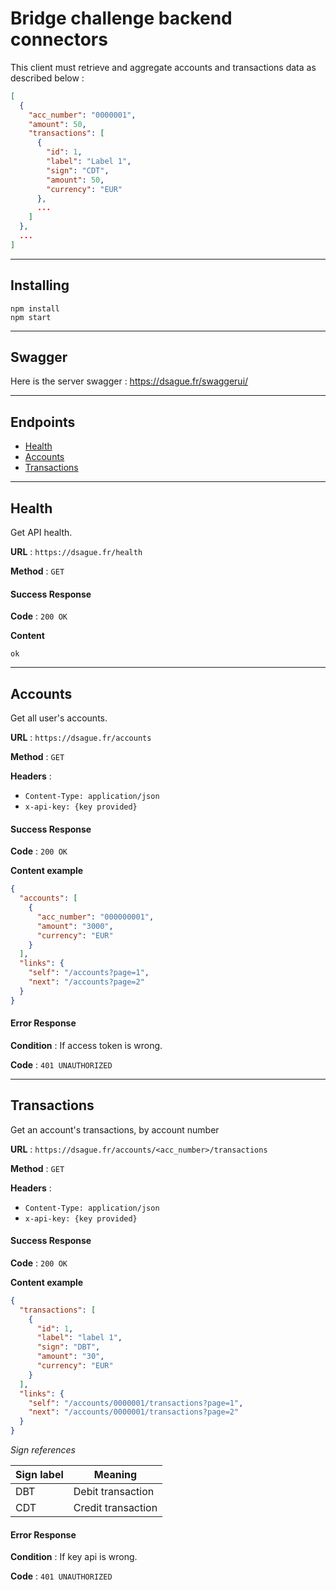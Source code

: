 # Bridge challenge backend connectors

This client must retrieve and aggregate accounts and transactions data as described below :

```json
[
  {
    "acc_number": "0000001",
    "amount": 50,
    "transactions": [
      {
        "id": 1,
        "label": "Label 1",
        "sign": "CDT",
        "amount": 50,
        "currency": "EUR"
      },
      ...
    ]
  },
  ...
]
```

---

## Installing

```
npm install
npm start
```

---

## Swagger

Here is the server swagger : https://dsague.fr/swaggerui/

---

## Endpoints

- [Health](#Health)
- [Accounts](#Accounts)
- [Transactions](#Transactions)

---

## Health

Get API health.

**URL** : `https://dsague.fr/health`

**Method** : `GET`

#### Success Response

**Code** : `200 OK`

**Content**

```
ok
```

---

## Accounts

Get all user's accounts.

**URL** : `https://dsague.fr/accounts`

**Method** : `GET`

**Headers** :

- `Content-Type: application/json`
- `x-api-key: {key provided}`

#### Success Response

**Code** : `200 OK`

**Content example**

```json
{
  "accounts": [
    {
      "acc_number": "000000001",
      "amount": "3000",
      "currency": "EUR"
    }
  ],
  "links": {
    "self": "/accounts?page=1",
    "next": "/accounts?page=2"
  }
}
```

#### Error Response

**Condition** : If access token is wrong.

**Code** : `401 UNAUTHORIZED`

---

## Transactions

Get an account's transactions, by account number

**URL** : `https://dsague.fr/accounts/<acc_number>/transactions`

**Method** : `GET`

**Headers** :

- `Content-Type: application/json`
- `x-api-key: {key provided}`

#### Success Response

**Code** : `200 OK`

**Content example**

```json
{
  "transactions": [
    {
      "id": 1,
      "label": "label 1",
      "sign": "DBT",
      "amount": "30",
      "currency": "EUR"
    }
  ],
  "links": {
    "self": "/accounts/0000001/transactions?page=1",
    "next": "/accounts/0000001/transactions?page=2"
  }
}
```

_Sign references_

| Sign label | Meaning            |
| ---------- | ------------------ |
| DBT        | Debit transaction  |
| CDT        | Credit transaction |

#### Error Response

**Condition** : If key api is wrong.

**Code** : `401 UNAUTHORIZED`
